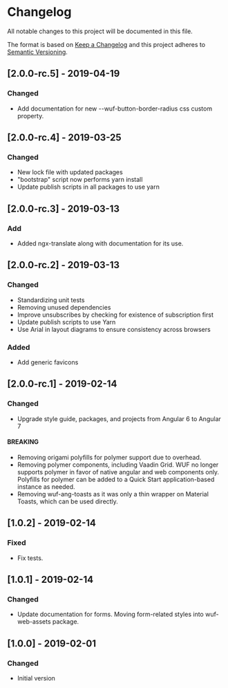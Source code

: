 # Changelog

All notable changes to this project will be documented in this file.

The format is based on [Keep a Changelog](http://keepachangelog.com/en/1.0.0/)
and this project adheres to [Semantic Versioning](http://semver.org/spec/v2.0.0.html).


## [2.0.0-rc.5] - 2019-04-19
### Changed
- Add documentation for new --wuf-button-border-radius css custom property.

## [2.0.0-rc.4] - 2019-03-25
### Changed
- New lock file with updated packages
- "bootstrap" script now performs yarn install
- Update publish scripts in all packages to use yarn

## [2.0.0-rc.3] - 2019-03-13
### Add
- Added ngx-translate along with documentation for its use.

## [2.0.0-rc.2] - 2019-03-13
### Changed
- Standardizing unit tests
- Removing unused dependencies
- Improve unsubscribes by checking for existence of subscription first
- Update publish scripts to use Yarn
- Use Arial in layout diagrams to ensure consistency across browsers
### Added
- Add generic favicons

## [2.0.0-rc.1] - 2019-02-14
### Changed
- Upgrade style guide, packages, and projects from Angular 6 to Angular 7
#### BREAKING
- Removing origami polyfills for polymer support due to overhead.
- Removing polymer components, including Vaadin Grid.  WUF no longer supports polymer in favor of native angular and web components only.  Polyfills for polymer can be added to a Quick Start application-based instance as needed.
- Removing wuf-ang-toasts as it was only a thin wrapper on Material Toasts, which can be used directly.

## [1.0.2] - 2019-02-14
### Fixed
- Fix tests.

## [1.0.1] - 2019-02-14
### Changed
- Update documentation for forms.  Moving form-related styles into wuf-web-assets package.

## [1.0.0] - 2019-02-01
### Changed
- Initial version
